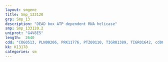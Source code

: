 ```yaml
---
layout: smgene
title: Smp_133120
grp: Smp_13
description: "DEAD box ATP dependent RNA helicase"
smp: Smp_133120.2
uniprot: "G4V8E5"
length:  2640
cdd: "COG0513, PLN00206, PRK11776, PTZ00110, TIGR01389, TIGR01642, cd00079, cd00268, cl13171, cl21455, pfam00270, pfam00271, pfam11671, smart00487, smart00490"
kk: K13178
categories: sm
---
```

